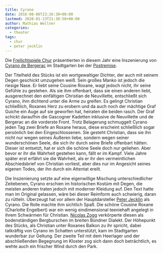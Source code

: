 ```yaml
---
title: Cyrano
date: 2016-08-06T23:26:38+00:00
lastmod: 2020-01-13T21:38:50+00:00
author: Mathias Wellner
categories:
  - theater
tags:
  - chur
  - peter jecklin
---
```

Die <a href="http://www.freilichtspiele-chur.ch/" title="Freilichtspiele Chur" target="_blank">Freilichtspiele Chur</a> präsentierten in diesem Jahr eine Inszenierung von <a href="https://de.wikipedia.org/wiki/Cyrano_de_Bergerac_(Rostand)" title="Cyrano de Bergerac" target="_blank">Cyrano de Bergerac</a> im Stadtgarten bei der <a href="http://www.postremise.ch/" title="Postremise" target="_blank">Postremise</a>. 
<!--more-->

Der Titelheld des Stücks ist ein wortgewaltiger Dichter, der auch mit seinem Degen geschickt umzugehen weiß. Sein großes Manko ist jedoch die riesige Nase. Er liebt seine Cousine Roxane, wagt jedoch nicht, ihr seine Gefühle zu gestehen. Als sie ihm offenbart, dass sie einen anderen liebt, ausgerechnet den einfältigen Christian de Neuvillette, entschließt sich Cyrano, ihm dichtend unter die Arme zu greifen. Es gelingt Christian schließlich, Roxanes Herz zu erobern und da auch noch der mächtige Graf Guiche ein Auge auf sie geworfen hat, heiraten die beiden rasch. Der Graf schickt daraufhin die Gascogner Kadetten inklusive de Neuvillette und de Bergerac an die vorderste Front. Trotz Belagerung schmuggelt Cyrano jeden Tag zwei Briefe an Roxane heraus, diese erscheint schließlich sogar persönlich bei den Eingeschlossenen. Sie gesteht Christian, dass sie ihn nicht nur wegen seines Äußeren liebe, sondern wegen seiner wunderschönen Seele, die sich ihr durch seine Briefe offenbart hätten. Dieser ist entsetzt, hat er sich die schöne Seele doch nur geliehen. Aber bevor er ihr die Wahrheit gestehen kann, fällt er im Kampf. Viele Jahre später erst erfährt sie die Wahrheit, als er ihr den vermeintlichen Abschiedsbrief von Christian vorliest, aber dies nur im Angesicht seines eigenen Todes, der ihn durch ein Attentat ereilt. 

Die Inszenierung setzte auf eine eigenwillige Mischung unterschiedlicher Zeitebenen, Cyrano erschien im historischen Kostüm mit Degen, die meisten anderen traten jedoch mit moderner Kleidung auf. Den Text hatte man im Original gelassen, wäre bei dieser Reimform auch schwierig, daran zu rütteln. Überzeugt hat vor allem der Hauptdarsteller <a href="https://de.wikipedia.org/wiki/Peter_Jecklin" title="Peter Jecklin" target="_blank">Peter Jecklin</a> als Cyrano. Die Rolle machte ihm sichtlich Spaß. Die schöne Cousine Roxane (Charlotte Engelbert) war ein wenig eindimensional teeniehaft angelegt in ihrem Schwärmen für Christian. <a href="https://twitter.com/nizogg" title="Nicolas Zogg" target="_blank">Nicolas Zogg</a> verkörperte diesen als bodenständigen Bergburschen im breiten Bündner Dialekt. Der Höhepunkt des Stücks, als Christian unter Roxanes Balkon zu ihr spricht, dabei tatkräftig von Cyrano im Schatten unterstützt, kam im Stadtgarten wunderbar zur Geltung. Der zweite Teil mit dem Heerlager und der abschließenden Begegnung im Kloster zog sich dann doch beträchtlich, es wehte auch ein frischer Wind durch den Park.